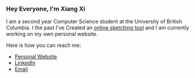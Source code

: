 
### **Hey Everyone, I'm Xiang Xi**

I am a second year Computer Science student at the University of British Columbia. I the past I've Created an [online sketching tool](https://github.com/xiangxichen11/PaintApp) and I am currently working on my own personal website.

Here is how you can reach me:

- [Personal Website](https://xiangxichen11.github.io/personal-website/)
- [LinkedIn](https://www.linkedin.com/in/xiangxichen/)
- [Email](xiangxi.chen.ca@gmail.com)

